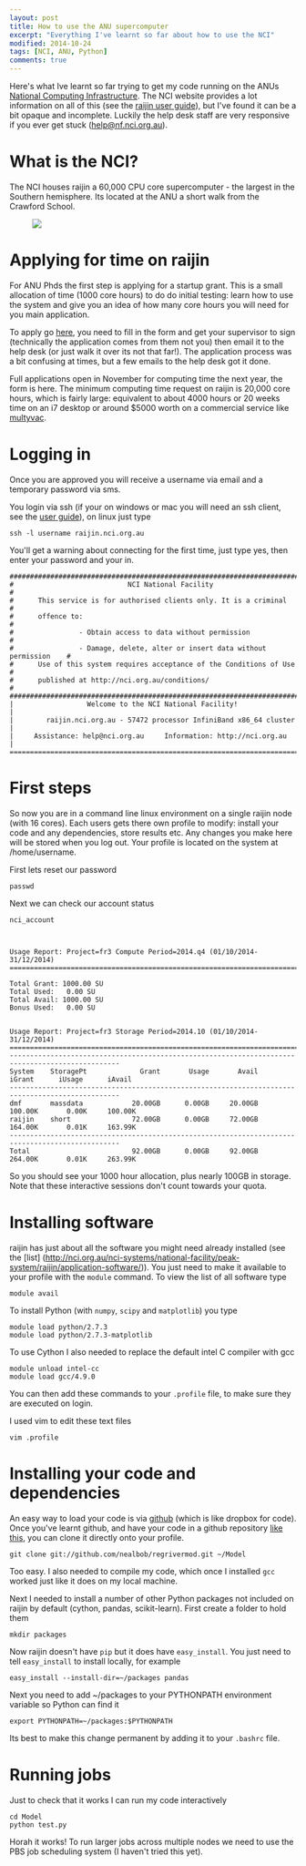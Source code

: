 ```yaml
---
layout: post
title: How to use the ANU supercomputer
excerpt: "Everything I've learnt so far about how to use the NCI"
modified: 2014-10-24
tags: [NCI, ANU, Python]
comments: true
---
```


Here's what Ive learnt so far trying to get my code running on the ANUs [National Computing Infrastructure](nci.org.au). The NCI website provides a lot information on all of this (see the [raijin user guide](http://nci.org.au/services-support/getting-help/raijin-user-guide/)), but I've found it can be a bit opaque and incomplete. Luckily the help desk staff are very responsive if you ever get stuck (help@nf.nci.org.au).

# What is the NCI?

The NCI houses raijin a 60,000 CPU core supercomputer - the largest in the Southern hemisphere. Its located at the ANU a short walk from the Crawford School. 

<figure>
	<img src="http://nealbob.github.io/images/dadee.jpg">
</figure>

# Applying for time on raijin

For ANU Phds the first step is applying for a startup grant. This is a small allocation of time (1000 core hours) to do do initial testing: learn how to use the system and give you an idea of how many core hours you will need for you main application.

To apply go [here](http://nci.org.au/access/user-registration/application-form-resource/), you need to fill in the form and get your supervisor to sign (technically the application comes from them not you) then email it to the help desk (or just walk it over its not that far!). The application process was a bit confusing at times, but a few emails to the help desk got it done.

Full applications open in November for computing time the next year, the form is here. The minimum computing time request on raijin is 20,000 core hours, which is fairly large: equivalent to about 4000 hours or 20 weeks time on an i7 desktop or around $5000 worth on a commercial service like [multyvac](http://www.multyvac.com/). 

# Logging in

Once you are approved you will receive a username via email and a temporary password via sms.

You login via ssh (if your on windows or mac you will need an ssh client, see the [user guide](http://nci.org.au/services-support/getting-help/raijin-user-guide/)), on linux just type 

    ssh -l username raijin.nci.org.au

You'll get a warning about connecting for the first time, just type yes, then enter your password and your in.


    ###############################################################################
    #                            NCI National Facility                            #
    #      This service is for authorised clients only. It is a criminal          #
    #      offence to:                                                            #
    #                - Obtain access to data without permission                   #
    #                - Damage, delete, alter or insert data without permission    #
    #      Use of this system requires acceptance of the Conditions of Use        #
    #      published at http://nci.org.au/conditions/                             #
    ###############################################################################
    |                  Welcome to the NCI National Facility!                      |
    |        raijin.nci.org.au - 57472 processor InfiniBand x86_64 cluster        |
    |     Assistance: help@nci.org.au     Information: http://nci.org.au          |
    ===============================================================================

# First steps

So now you are in a command line linux environment on a single raijin node (with 16 cores).  Each users gets there own profile to modify: install your code and any dependencies, store results etc. Any changes you make here will be stored when you log out. Your profile is located on the system at /home/username.

First lets reset our password

    passwd

Next we can check our account status

    nci_account



    Usage Report: Project=fr3 Compute Period=2014.q4 (01/10/2014-31/12/2014)
    ========================================================================

    Total Grant: 1000.00 SU
    Total Used:   0.00 SU
    Total Avail: 1000.00 SU
    Bonus Used:   0.00 SU


    Usage Report: Project=fr3 Storage Period=2014.10 (01/10/2014-31/12/2014)
    ========================================================================
    -------------------------------------------------------------------------------------------------
    System    StoragePt             Grant       Usage       Avail      iGrant      iUsage      iAvail
    -------------------------------------------------------------------------------------------------
    dmf       massdata            20.00GB      0.00GB     20.00GB     100.00K       0.00K     100.00K
    raijin    short               72.00GB      0.00GB     72.00GB     164.00K       0.01K     163.99K
    -------------------------------------------------------------------------------------------------
    Total                         92.00GB      0.00GB     92.00GB     264.00K       0.01K     263.99K

So you should see your 1000 hour allocation, plus nearly 100GB in storage. Note that these interactive sessions don't count towards your quota.

# Installing software

raijin has just about all the software you might need already installed (see the [list] (http://nci.org.au/nci-systems/national-facility/peak-system/raijin/application-software/)). You just need to make it available to your profile with the `module` command. To view the list of all software type

    module avail

To install Python (with `numpy`, `scipy` and `matplotlib`) you type

    module load python/2.7.3
    module load python/2.7.3-matplotlib

To use Cython I also needed to replace the default intel C compiler with gcc

    module unload intel-cc
    module load gcc/4.9.0

You can then add these commands to your `.profile` file, to make sure they are executed on login.

I used vim to edit these text files

    vim .profile

# Installing your code and dependencies

An easy way to load your code is via [github](https://github.com) (which is like dropbox for code). Once you've learnt github, and have your code in a github repository [like this](https://github.com/nealbob/regrivermod), you can clone it directly onto your profile.

    git clone git://github.com/nealbob/regrivermod.git ~/Model

Too easy. I also needed to compile my code, which once I installed `gcc` worked just like it does on my local machine. 

Next I needed to install a number of other Python packages not included on raijin by default (cython, pandas, scikit-learn). First create a folder to hold them

    mkdir packages

Now raijin doesn't have `pip` but it does have `easy_install`. You just need to tell `easy_install` to install locally, for example

    easy_install --install-dir=~/packages pandas

Next you need to add ~/packages to your PYTHONPATH environment variable so Python can find it

    export PYTHONPATH=~/packages:$PYTHONPATH

Its best to make this change permanent by adding it to your `.bashrc` file.

# Running jobs

Just to check that it works I can run my code interactively 

    cd Model
    python test.py

Horah it works! To run larger jobs across multiple nodes we need to use the PBS job scheduling system (I haven't tried this yet).


